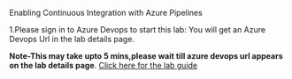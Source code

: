  Enabling Continuous Integration with Azure Pipelines
 
1.Please sign in to Azure Devops to start this lab: You will get an Azure Devops Url in the lab details page.

**Note-This may take upto 5 mins,please wait till azure devops url appears on the lab details page**.
<a href="https://www.azuredevopslabs.com/labs/azuredevops/continuousintegration/"> Click here for the lab guide </a>
